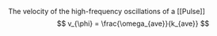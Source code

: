 The velocity of the high-frequency oscillations of a [[Pulse]]
$$
v_{\phi} = \frac{\omega_{ave}}{k_{ave}}
$$
